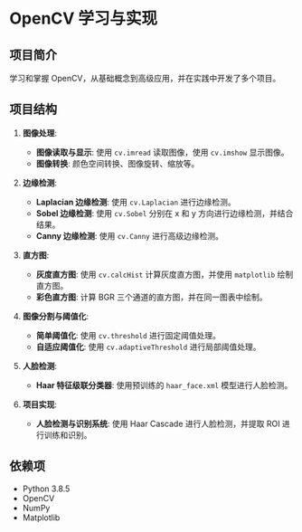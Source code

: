 # OpenCV 学习与实现

## 项目简介
学习和掌握 OpenCV，从基础概念到高级应用，并在实践中开发了多个项目。

## 项目结构
1. **图像处理**:
   - **图像读取与显示**: 使用 `cv.imread` 读取图像，使用 `cv.imshow` 显示图像。
   - **图像转换**: 颜色空间转换、图像旋转、缩放等。

2. **边缘检测**:
   - **Laplacian 边缘检测**: 使用 `cv.Laplacian` 进行边缘检测。
   - **Sobel 边缘检测**: 使用 `cv.Sobel` 分别在 x 和 y 方向进行边缘检测，并结合结果。
   - **Canny 边缘检测**: 使用 `cv.Canny` 进行高级边缘检测。

3. **直方图**:
   - **灰度直方图**: 使用 `cv.calcHist` 计算灰度直方图，并使用 `matplotlib` 绘制直方图。
   - **彩色直方图**: 计算 BGR 三个通道的直方图，并在同一图表中绘制。

4. **图像分割与阈值化**:
   - **简单阈值化**: 使用 `cv.threshold` 进行固定阈值处理。
   - **自适应阈值化**: 使用 `cv.adaptiveThreshold` 进行局部阈值处理。

5. **人脸检测**:
   - **Haar 特征级联分类器**: 使用预训练的 `haar_face.xml` 模型进行人脸检测。

6. **项目实现**:
   - **人脸检测与识别系统**: 使用 Haar Cascade 进行人脸检测，并提取 ROI 进行训练和识别。

## 依赖项
- Python 3.8.5
- OpenCV
- NumPy
- Matplotlib

